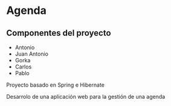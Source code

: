 <h1><b>Agenda</b></h1>

<h2> Componentes del proyecto </h2>

<ul>
<li> Antonio </li>
<li> Juan Antonio </li>
<li> Gorka </li>
<li> Carlos </li>
<li> Pablo </li>
</ul>

<p>Proyecto basado en Spring e Hibernate</p>
<p>Desarrolo de una aplicación web para la gestión de una agenda</p>
